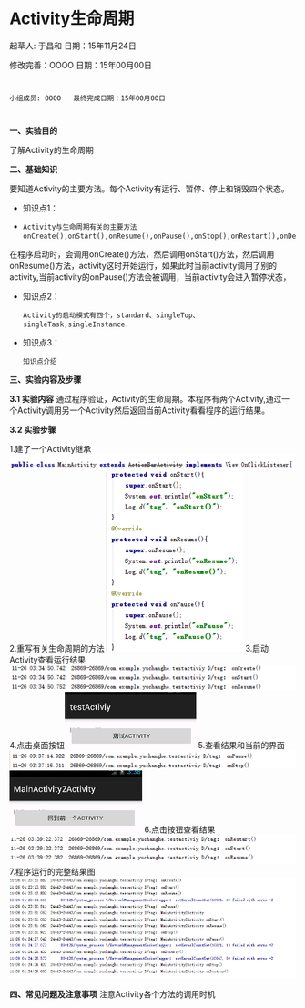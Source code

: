 # Activity生命周期

起草人: 于昌和   日期：15年11月24日

修改完善：OOOO   日期：15年00月00日
# 


    小组成员: OOOO   最终完成日期：15年00月00日
# 

**一、实验目的**

了解Activity的生命周期

**二、基础知识**

要知道Activity的主要方法。每个Activity有运行、暂停、停止和销毁四个状态。
   
* 知识点1：
* 
      Activity与生命周期有关的主要方法onCreate(),onStart(),onResume(),onPause(),onStop(),onRestart(),onDestroy().
在程序启动时，会调用onCreate()方法，然后调用onStart()方法，然后调用onResume()方法，activity这时开始运行，如果此时当前activity调用了别的activity,当前activity的onPause()方法会被调用，当前activity会进入暂停状态，

* 知识点2：

      Activity的启动模式有四个，standard、singleTop、singleTask,singleInstance.


* 知识点3：

      知识点介绍


   

**三、实验内容及步骤**

**3.1 实验内容**
通过程序验证，Activity的生命周期。本程序有两个Activity,通过一个Activity调用另一个Activity然后返回当前Activity看看程序的运行结果。

**3.2 实验步骤**

1.建了一个Activity继承![](w1.png)
2.重写有关生命周期的方法![![](2.png)](1.png)
3.启动Activity查看运行结果![](q1.png)
4.点击桌面按钮![](t1.png)
5.查看结果和当前的界面![](j1.png)![](j2.png)
6.点击按钮查看结果![](j3.png)
7.程序运行的完整结果图![](j4.png)

**四、常见问题及注意事项**
注意Activity各个方法的调用时机


